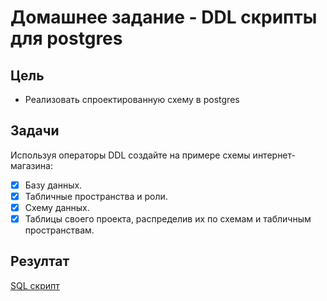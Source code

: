 # Домашнее задание - DDL скрипты для postgres

## Цель

- Реализовать спроектированную схему в postgres

## Задачи

Используя операторы DDL создайте на примере схемы интернет-магазина:

- [x] Базу данных.
- [x] Табличные пространства и роли.
- [x] Схему данных.
- [x] Таблицы своего проекта, распределив их по схемам и табличным пространствам.

## Резултат

[SQL скрипт](script.sql)
